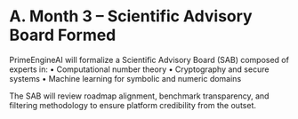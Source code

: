 # A. Month 3 – Scientific Advisory Board Formed

PrimeEngineAI will formalize a Scientific Advisory Board (SAB) composed of experts in:
• Computational number theory
• Cryptography and secure systems
• Machine learning for symbolic and numeric domains

The SAB will review roadmap alignment, benchmark transparency, and filtering methodology to ensure platform credibility from the outset.

